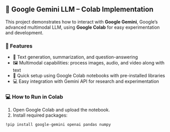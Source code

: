 ## 🌟 Google Gemini LLM – Colab Implementation

This project demonstrates how to interact with **Google Gemini**, Google’s advanced multimodal LLM, using **Google Colab** for easy experimentation and development.  

### 🔑 Features

- 📝 Text generation, summarization, and question-answering  
- 🖼️ Multimodal capabilities: process images, audio, and video along with text  
- 🚀 Quick setup using Google Colab notebooks with pre-installed libraries  
- 💻 Easy integration with Gemini API for research and experimentation  

### 💻 How to Run in Colab

1. Open Google Colab and upload the notebook.  
2. Install required packages:  
```bash
!pip install google-gemini openai pandas numpy
